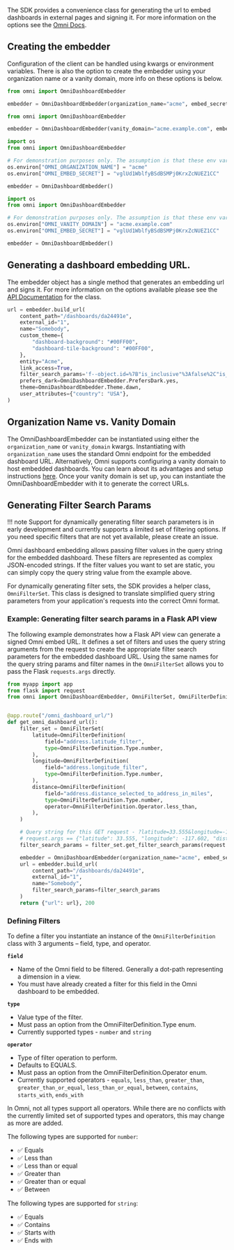 The SDK provides a convenience class for generating the url to embed dashboards in external pages and signing it.
For more information on the options see the [Omni Docs](https://docs.omni.co/docs/embed/private-embedding#embed-url-customization-options).

## Creating the embedder
Configuration of the client can be handled using kwargs or environment variables. There is also the option to create
the embedder using your organization name or a vanity domain, more info on these options is below.

```python title="Kwarg Configuration - Organization Name"
from omni import OmniDashboardEmbedder

embedder = OmniDashboardEmbedder(organization_name="acme", embed_secret="vglUd1WblfyBSdBSMPj0KrxZcNUEZ1CC")
```

```python  title="Kwarg Configuration - Vanity Domain"
from omni import OmniDashboardEmbedder

embedder = OmniDashboardEmbedder(vanity_domain="acme.example.com", embed_secret="vglUd1WblfyBSdBSMPj0KrxZcNUEZ1CC")
```


```python title="Environment Variable Configuration - Organization Name"
import os
from omni import OmniDashboardEmbedder

# For demonstration purposes only. The assumption is that these env vars are already set.
os.environ["OMNI_ORGANIZATION_NAME"] = "acme"
os.environ["OMNI_EMBED_SECRET"] = "vglUd1WblfyBSdBSMPj0KrxZcNUEZ1CC"

embedder = OmniDashboardEmbedder()
```

```python title="Environment Variable Configuration - Vanity Domain"
import os
from omni import OmniDashboardEmbedder

# For demonstration purposes only. The assumption is that these env vars are already set.
os.environ["OMNI_VANITY_DOMAIN"] = "acme.example.com"
os.environ["OMNI_EMBED_SECRET"] = "vglUd1WblfyBSdBSMPj0KrxZcNUEZ1CC"

embedder = OmniDashboardEmbedder()
```

## Generating a dashboard embedding URL.
The embedder object has a single method that generates an embedding url and signs it. For more information on the
options available please see the [API Documentation](../api/OmniDashboardEmbedder.md#omni.OmniDashboardEmbedder.build_url) for the class.

```python
url = embedder.build_url(
    content_path="/dashboards/da24491e",
    external_id="1",
    name="Somebody",
    custom_theme={
        "dashboard-background": "#00FF00",
        "dashboard-tile-background": "#00FF00",
    },
    entity="Acme",
    link_access=True,
    filter_search_params='f--object.id=%7B"is_inclusive"%3Afalse%2C"is_negative"%3Afalse%2C"kind"%3A"EQUALS"%2C"type"%3A"number"%2C"values"%3A%5B"1"%5D%7D'
    prefers_dark=OmniDashboardEmbedder.PrefersDark.yes,
    theme=OmniDashboardEmbedder.Theme.dawn,
    user_attributes={"country": "USA"},
)
```

## Organization Name vs. Vanity Domain

The OmniDashboardEmbedder can be instantiated using either the `organization_name` or `vanity_domain` kwargs.
Instantiating with `organization_name` uses the standard Omni endpoint for the embedded dashboard URL. Alternatively,
Omni supports configuring a vanity domain to host embedded dashboards. You can learn about its advantages and setup
instructions [here](https://docs.omni.co/docs/embed/private-embedding#use-a-vanity-domain). Once your vanity domain is
set up, you can instantiate the OmniDashboardEmbedder with it to generate the correct URLs.

## Generating Filter Search Params

!!! note
    Support for dynamically generating filter search parameters is in early development and currently supports a
    limited set of filtering options. If you need specific filters that are not yet available, please create an issue.

Omni dashboard embedding allows passing filter values in the query string for the embedded dashboard. These filters are
represented as complex JSON-encoded strings. If the filter values you want to set are static, you can simply copy the
query string value from the example above.

For dynamically generating filter sets, the SDK provides a helper class, `OmniFilterSet`. This class is designed to
translate simplified query string parameters from your application's requests into the correct Omni format.

### Example: Generating filter search params in a Flask API view

The following example demonstrates how a Flask API view can generate a signed Omni embed URL. It defines a set of
filters and uses the query string arguments from the request to create the appropriate filter search parameters for the
embedded dashboard URL. Using the same names for the query string params and filter names in the `OmniFilterSet`
allows you to pass the Flask `requests.args` directly.

```python title="myapp/views.py"
from myapp import app
from flask import request
from omni import OmniDashboardEmbedder, OmniFilterSet, OmniFilterDefinition


@app.route("/omni_dashboard_url/")
def get_omni_dashboard_url():
    filter_set = OmniFilterSet(
        latitude=OmniFilterDefinition(
            field="address.latitude_filter",
            type=OmniFilterDefinition.Type.number,
        ),
        longitude=OmniFilterDefinition(
            field="address.longitude_filter",
            type=OmniFilterDefinition.Type.number,
        ),
        distance=OmniFilterDefinition(
            field="address.distance_selected_to_address_in_miles",
            type=OmniFilterDefinition.Type.number,
            operator=OmniFilterDefinition.Operator.less_than,
        ),
    )

    # Query string for this GET request - ?latitude=33.555&longitude=-117.602&distance=10
    # request.args == {"latitude": 33.555, "longitude": -117.602, "distance": 10}
    filter_search_params = filter_set.get_filter_search_params(request.args)

    embedder = OmniDashboardEmbedder(organization_name="acme", embed_secret="vglUd1WblfyBSdBSMPj0KrxZcNUEZ1CC")
    url = embedder.build_url(
        content_path="/dashboards/da24491e",
        external_id="1",
        name="Somebody",
        filter_search_params=filter_search_params
    )
    return {"url": url}, 200
```

### Defining Filters
To define a filter you instantiate an instance of the `OmniFilterDefinition` class with 3 arguments – field, type, and
operator.

**`field`**

- Name of the Omni field to be filtered. Generally a dot-path representing a dimension in a view.
- You must have already created a filter for this field in the Omni dashboard to be embedded.

**`type`**

- Value type of the filter.
- Must pass an option from the OmniFilterDefinition.Type enum.
- Currently supported types - `number` and `string`


**`operator`**

- Type of filter operation to perform.
- Defaults to EQUALS.
- Must pass an option from the OmniFilterDefinition.Operator enum.
- Currently supported operators - `equals`, `less_than`, `greater_than`, `greater_than_or_equal`, `less_than_or_equal`, `between`, `contains`, `starts_with`, `ends_with`


In Omni, not all types support all operators. While there are no conflicts with the currently limited set of supported
types and operators, this may change as more are added.

The following types are supported for `number`:

- ✅ Equals
- ✅ Less than
- ✅ Less than or equal
- ✅ Greater than
- ✅ Greater than or equal
- ✅ Between

The following types are supported for `string`:

- ✅ Equals
- ✅ Contains
- ✅ Starts with
- ✅ Ends with

